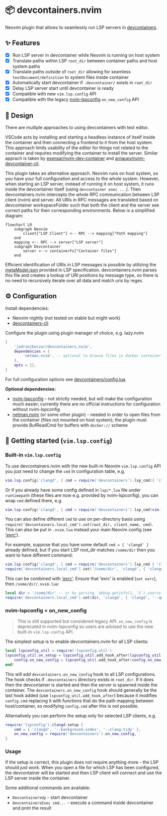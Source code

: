 # 📦 devcontainers.nvim

Neovim plugin that allows to seamlessly run LSP servers in [devcontainers](https://containers.dev).

## ✨ Features

- [x] Run LSP server in devcontainer while Neovim is running on host system
- [x] Translate paths within LSP `root_dir` between container paths and host system paths
- [x] Translate paths outside of `root_dir` allowing for seamless `textDocument/definition` to system files inside container
- [x] Automatically start devcontainer if `.devcontainer/` exists in `root_dir`
- [x] Delay LSP server start until devcontainer is ready
- [x] Compatible with new `vim.lsp.config` API
- [x] Compatible with the legacy [nvim-lspconfig](https://github.com/neovim/nvim-lspconfig) `on_new_config` API

## 📝 Design

There are multiple approaches to using devcontainers with text editor.

VSCode acts by installing and starting a headless instance of itself inside the container and then connecting
a frontend to it from the host system. This approach limits usability of the editor for things not related to
the container and requires modifying the container to install the server.
Similar apprach is taken by [esensar/nvim-dev-container](https://github.com/esensar/nvim-dev-container) and
[arnaupv/nvim-devcontainer-cli](https://github.com/arnaupv/nvim-devcontainer-cli).

This plugin takes an alternative approach. Neovim runs on host system, so you have your full configuration and
access to the whole system. However, when starting an LSP server, instead of running it on host system, it runs inside
the devcontainer itself (using `devcontainer exec ...`). Then devcontainers.nvim intercepts the whole RPC communication
between LSP client (nvim) and server. All URIs in RPC messages are translated based on devcontainer workspaceFolder
such that both the client and the server see correct paths for their corresponding environments.
Below is a simplified diagram:

```mermaid
flowchart LR
    subgraph Neovim
        client["LSP Client"] <-- RPC --> mapping["Path mapping"]
    end
    mapping <-- RPC --> server["LSP server"]
    subgraph Devcontainer
        server <--> containerFs["Container files"]
    end
```

Efficient identification of URIs in LSP messages is possible by utilizing the [metaModel.json](https://microsoft.github.io/language-server-protocol/specifications/lsp/3.17/specification/#metaModel)
provided in LSP specification. devcontainers.nvim parses this file and creates a lookup of URI positions by message
type, so there is no need to recursively iterate over all data and match uris by regex.

## ⚙️ Configuration

Install dependencies:

* Neovim nightly (not tested on stable but might work)
* [devcontainers-cli](https://github.com/devcontainers/cli)

Configure the plugin using plugin manager of choice, e.g. lazy.nvim

```lua
{
    'jedrzejboczar/devcontainers.nvim',
    dependencies = {
        'netman.nvim', -- optional to browse files in docker container
    },
    opts = {},
}
```

For full configuration options see [devcontainers/config.lua](lua/devcontainers/config.lua).

**Optional dependencies:**

* [nvim-lspconfig](https://github.com/neovim/nvim-lspconfig) - not strictly needed, but will make the configuration much easier; currently there are no official instructions for configuration without nvim-lspconfig
* [netman.nvim](https://github.com/miversen33/netman.nvim) (or some other plugin) - needed in order to open files from the container (files not mounted on host system); the plugin must provide BufReadCmd for buffers with `docker://` scheme

## 🚀 Getting started (`vim.lsp.config`)

### Built-in `vim.lsp.config`

To use devcontainers.nvim with the new built-in Neovim `vim.lsp.config` API you just need to change the `cmd`
in configuration table, e.g.

```lua
vim.lsp.config('clangd', { cmd = require('devcontainers').lsp_cmd({ 'clangd' }) })
```

Or if you already have some config defined in `lsp/*.lua` file under `runtimepath` (these files are now e.g.
provided by nvim-lspconfig), you can wrap `cmd` defined there, e.g.

```lua
vim.lsp.config('clangd', { cmd = require('devcontainers').lsp_cmd(vim.lsp.config.clangd.cmd) })
```

You can also define different `cmd` to use on per-directory basis using
`require('devcontainers.local_cmd').set(root_dir, client_name, cmd)`.
This can also be put in `.nvim.lua` instead your main Neovim config
(see ['exrc'](https://neovim.io/doc/user/options.html#'exrc')).

For example, suppose that you have some default `cmd = { 'clangd' }` already defined, but if you start LSP
root_dir matches `/some/dir` then you want to have different command:

```lua
vim.lsp.config('clangd', { cmd = require('devcontainers').lsp_cmd { 'clangd' } })
require('devcontainers.local_cmd').set('/some/dir', 'clangd', { 'clangd', '--query-driver=/usr/bin/arm-none-eabi-*' })
```

This can be combined with ['exrc'](https://neovim.io/doc/user/options.html#'exrc'). Ensure that 'exrc' is enabled
(`set exrc`), then `/some/dir/.nvim.lua`:

```lua
local dir = '/some/dir' -- or by parsing `debug.getinfo(1, 'S').source`
require('devcontainers.local_cmd').set(dir, 'clangd', { 'clangd', '--query-driver=/usr/bin/arm-none-eabi-*' })
```

### nvim-lspconfig + on_new_config

> This is still supported but considered legacy API. `on_new_config` is deprecated in nvim-lspconfig
> so users are advised to use the new built-in `vim.lsp.config` API.

The simplest setup is to enable devcontainers.nvim for all LSP clients:

```lua
local lspconfig_util = require('lspconfig.util')
lspconfig_util.on_setup = lspconfig_util.add_hook_after(lspconfig_util.on_setup, function(config, user_config)
    config.on_new_config = lspconfig_util.add_hook_after(config.on_new_config, require('devcontainers').on_new_config)
end)
```
This will add `devcontainers.on_new_config` hook to all LSP configurations.
The hook checks if `.devcontainers` directory exists in `root_dir`. If it does then the devcontainer is
started and then the server is spawned inside the container.
The `devcontainers.on_new_config` hook should generally be the last hook added (use `lspconfig_util.add_hook_after`)
because it modifies `config.cmd` replacing it with functions that do the path mapping between host/container,
so modifying `config.cmd` after this is not possible.

Alternatively you can perform the setup only for selected LSP clients, e.g.

```lua
require('lspconfig').clangd.setup {
    cmd = { 'clangd', '--background-index', '--clang-tidy' },
    on_new_config = require('devcontainers').on_new_config,
}
```

### Usage

If the setup is correct, this plugin does not require anything more - the LSP should *just work*.
When you open a file for which LSP has been configured, the devcontainer will be started and then
LSP client will connect and use the LSP server inside the container.

Some additional commands are available:

* `DevcontainersUp` - start devcontainer
* `DevcontainersExec cmd...` - execute a command inside devcontainer and print the result

